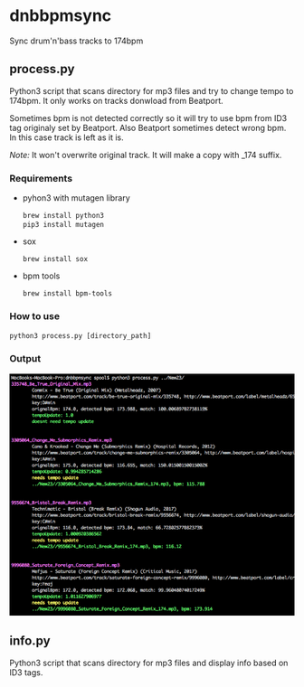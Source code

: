 # dnbbpmsync

Sync drum'n'bass tracks to 174bpm

## process.py

Python3 script that scans directory for mp3 files and try to change tempo to 174bpm. It only works on tracks donwload from Beatport.

Sometimes bpm is not detected correctly so it will try to use bpm from ID3 tag originaly set by Beatport. Also Beatport sometimes detect
wrong bpm. In this case track is left as it is.

_Note:_ It won't overwrite original track. It will make a copy with \_174 suffix.

### Requirements
- pyhon3 with mutagen library
  ```
  brew install python3
  pip3 install mutagen
  ```
- sox
  ```
  brew install sox
  ```
- bpm tools
  ```
  brew install bpm-tools
  ```

### How to use
```
python3 process.py [directory_path]
```

### Output

![screenshot](screenshot.png)


## info.py

Python3 script that scans directory for mp3 files and display info based on ID3 tags.